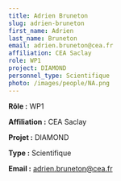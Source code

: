 ```yaml
---
title: Adrien Bruneton
slug: adrien-bruneton
first_name: Adrien
last_name: Bruneton
email: adrien.bruneton@cea.fr
affiliation: CEA Saclay
role: WP1
project: DIAMOND
personnel_type: Scientifique
photo: /images/people/NA.png
---
```


**Rôle :** WP1

**Affiliation :** CEA Saclay

**Projet :** DIAMOND

**Type :** Scientifique

**Email :** [adrien.bruneton@cea.fr](mailto:adrien.bruneton@cea.fr)
